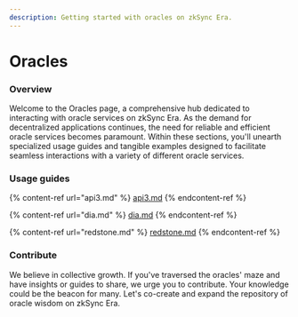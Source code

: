 ```yaml
---
description: Getting started with oracles on zkSync Era.
---
```


# Oracles

### **Overview**

Welcome to the Oracles page, a comprehensive hub dedicated to interacting with oracle services on zkSync Era. As the demand for decentralized applications continues, the need for reliable and efficient oracle services becomes paramount. Within these sections, you'll unearth specialized usage guides and tangible examples designed to facilitate seamless interactions with a variety of different oracle services.

### Usage guides

{% content-ref url="api3.md" %}
[api3.md](api3.md)
{% endcontent-ref %}

{% content-ref url="dia.md" %}
[dia.md](dia.md)
{% endcontent-ref %}

{% content-ref url="redstone.md" %}
[redstone.md](redstone.md)
{% endcontent-ref %}

### Contribute

We believe in collective growth. If you've traversed the oracles' maze and have insights or guides to share, we urge you to contribute. Your knowledge could be the beacon for many. Let's co-create and expand the repository of oracle wisdom on zkSync Era.
